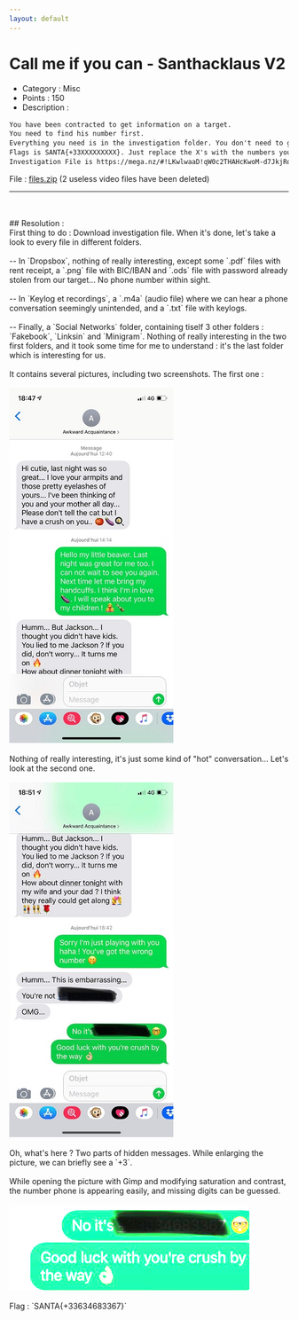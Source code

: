 ```yaml
---
layout: default
---
```


# Call me if you can - Santhacklaus V2

- Category : Misc
- Points : 150
- Description :
```md
You have been contracted to get information on a target.
You need to find his number first.
Everything you need is in the investigation folder. You don't need to go online.
Flags is SANTA{+33XXXXXXXXX}. Just replace the X's with the numbers you'll find. Once you find the number, don't call it, you will unlock another challenger with further instructions.
Investigation File is https://mega.nz/#!LKwlwaaD!qW0c2THAHcKwoM-d7JkjRonkgxI_8D8PCYTfSWdvJkA. MD5 is bd9d36c7f1fa8eca9bc096e9525a5a1c.”
```
File : <a href="https://m0onshadow.github.io/ctf/Santhacklaus/CMIYC/files.zip" download="files.zip" title="Cliquez pour télécharger">files.zip</a> (2 useless video files have been deleted)
<br/>

* * *

<br/>
<br/>
## Resolution :
<br/>
First thing to do : Download investigation file. When it's done, let's take a look to every file in different folders.
<br/><br/>
-- In `Dropsbox`, nothing of really interesting, except some `.pdf` files with rent receipt, a `.png` file with BIC/IBAN and `.ods` file with password already stolen from our target... No phone number within sight.
<br/><br/>
-- In `Keylog et recordings`, a `.m4a` (audio file) where we can hear a phone conversation seemingly unintended, and a `.txt` file with keylogs.
<br/><br/>
-- Finally, a `Social Networks` folder, containing tiself 3 other folders : `Fakebook`, `Linksin` and `Minigram`. Nothing of really interesting in the two first folders, and it took some time for me to understand : it's the last folder which is interesting for us.
<br/><br/>
It contains several pictures, including two screenshots. The first one : <br/><br/>
<img src="5688d7aa42462ea07cf682f559d5e51b.jpg"><br/><br/>
Nothing of really interesting, it's just some kind of "hot" conversation... Let's look at the second one.<br/><br/>
<img src="f6016d5a8d4a94761268f5f27056c64e.jpg"><br/><br/>
Oh, what's here ? Two parts of hidden messages. While enlarging the picture, we can briefly see a `+3`.
<br/>
<br/>
While opening the picture with Gimp and modifying saturation and contrast, the number phone is appearing easily, and missing digits can be guessed.<br/><br/>
<img src="flag.png">
<br/>
<br/>
Flag : `SANTA{+33634683367}`
<br/>
<br/>
<br/>
